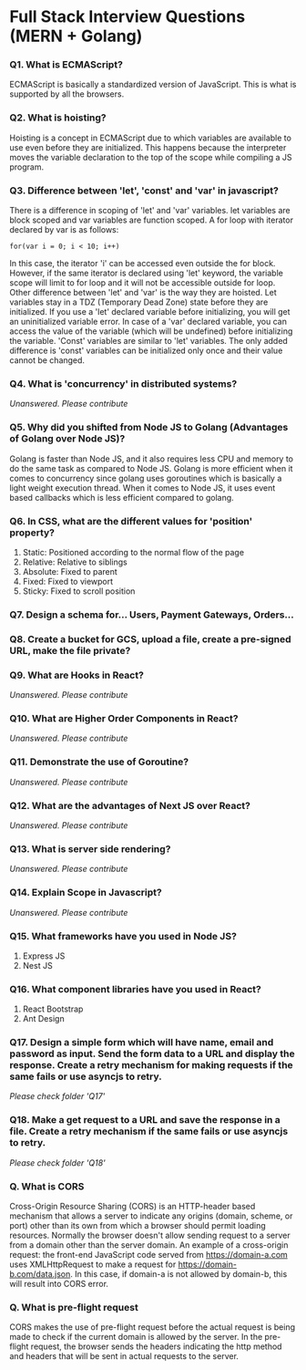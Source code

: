 # Full Stack Interview Questions (MERN + Golang)
### Q1. What is ECMAScript?
ECMAScript is basically a standardized version of JavaScript. This is what is supported by all the browsers.
### Q2. What is hoisting?
Hoisting is a concept in ECMAScript due to which variables are available to use even before they are initialized. This happens because the interpreter moves the variable declaration to the top of the scope while compiling a JS program. 
### Q3. Difference between 'let', 'const' and 'var' in javascript?
There is a difference in scoping of 'let' and 'var' variables. let variables are block scoped and var variables are function scoped. 
A for loop with iterator declared by var is as follows:

`for(var i = 0; i < 10; i++)`

In this case, the iterator 'i' can be accessed even outside the for block. However, if the same iterator is declared using 'let' keyword, the variable scope will limit to for loop and it will not be accessible outside for loop.
Other difference between 'let' and 'var' is the way they are hoisted. Let variables stay in a TDZ (Temporary Dead Zone) state before they are initialized. If you use a 'let' declared variable before initializing, you will get an uninitialized variable error. In case of a 'var' declared variable, you can access the value of the variable (which will be undefined) before initializing the variable. 
'Const' variables are similar to 'let' variables. The only added difference is 'const' variables can be initialized only once and their value cannot be changed.
### Q4. What is 'concurrency' in distributed systems?
*Unanswered. Please contribute*
### Q5. Why did you shifted from Node JS to Golang (Advantages of Golang over Node JS)?
Golang is faster than Node JS,  and it also requires less CPU and memory to do the same task as compared to Node JS. 
Golang is more efficient when it comes to concurrency since golang uses goroutines which is basically a light weight execution thread. When it comes to Node JS, it uses event based callbacks which is less efficient compared to golang.
### Q6. In CSS, what are the different values for 'position' property?
1. Static: Positioned according to the normal flow of the page
2. Relative: Relative to siblings
3. Absolute: Fixed to parent
4. Fixed: Fixed to viewport
5. Sticky: Fixed to scroll position
### Q7. Design a schema for... Users, Payment Gateways, Orders...
### Q8. Create a bucket for GCS, upload a file, create a pre-signed URL, make the file private?
### Q9. What are Hooks in React?
*Unanswered. Please contribute*
### Q10. What are Higher Order Components in React?
*Unanswered. Please contribute*
### Q11. Demonstrate the use of Goroutine?
*Unanswered. Please contribute*
### Q12. What are the advantages of Next JS over React?
*Unanswered. Please contribute*
### Q13. What is server side rendering? 
*Unanswered. Please contribute*
### Q14. Explain Scope in Javascript?
*Unanswered. Please contribute*
### Q15. What frameworks have you used in Node JS?
1. Express JS
2. Nest JS
### Q16. What component libraries have you used in React?
1. React Bootstrap
2. Ant Design
### Q17. Design a simple form which will have name, email and password as input. Send the form data to a URL and display the response. Create a retry mechanism for making requests if the same fails or use asyncjs to retry.
*Please check folder 'Q17'*
### Q18. Make a get request to a URL and save the response in a file. Create a retry mechanism if the same fails or use asyncjs to retry.
*Please check folder 'Q18'*
### Q. What is CORS
Cross-Origin Resource Sharing (CORS) is an HTTP-header based mechanism that allows a server to indicate any origins (domain, scheme, or port) other than its own from which a browser should permit loading resources. Normally the browser doesn't allow sending request to a server from a domain other than the server domain.
An example of a cross-origin request: the front-end JavaScript code served from https://domain-a.com uses XMLHttpRequest to make a request for https://domain-b.com/data.json.
In this case, if domain-a is not allowed by domain-b, this will result into CORS error.
### Q. What is pre-flight request
CORS makes the use of pre-flight request before the actual request is being made to check if the current domain is allowed by the server. 
In the pre-flight request, the browser sends the headers indicating the http method and headers that will be sent in actual requests to the server. 
